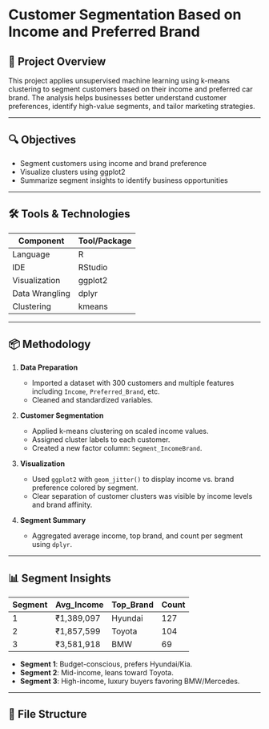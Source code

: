 # Customer Segmentation Based on Income and Preferred Brand

## 📘 Project Overview

This project applies unsupervised machine learning using k-means clustering to segment customers based on their income and preferred car brand. The analysis helps businesses better understand customer preferences, identify high-value segments, and tailor marketing strategies.

---

## 🔍 Objectives

- Segment customers using income and brand preference
- Visualize clusters using ggplot2
- Summarize segment insights to identify business opportunities

---

## 🛠️ Tools & Technologies

| Component       | Tool/Package       |
|-----------------|--------------------|
| Language        | R                  |
| IDE             | RStudio            |
| Visualization   | ggplot2            |
| Data Wrangling  | dplyr              |
| Clustering      | kmeans             |

---

## 📦 Methodology

1. **Data Preparation**
   - Imported a dataset with 300 customers and multiple features including `Income`, `Preferred_Brand`, etc.
   - Cleaned and standardized variables.

2. **Customer Segmentation**
   - Applied k-means clustering on scaled income values.
   - Assigned cluster labels to each customer.
   - Created a new factor column: `Segment_IncomeBrand`.

3. **Visualization**
   - Used `ggplot2` with `geom_jitter()` to display income vs. brand preference colored by segment.
   - Clear separation of customer clusters was visible by income levels and brand affinity.

4. **Segment Summary**
   - Aggregated average income, top brand, and count per segment using `dplyr`.

---

## 📊 Segment Insights

| Segment | Avg_Income | Top_Brand | Count |
|---------|------------|-----------|-------|
| 1       | ₹1,389,097 | Hyundai   | 127   |
| 2       | ₹1,857,599 | Toyota    | 104   |
| 3       | ₹3,581,918 | BMW       | 69    |

- **Segment 1**: Budget-conscious, prefers Hyundai/Kia.
- **Segment 2**: Mid-income, leans toward Toyota.
- **Segment 3**: High-income, luxury buyers favoring BMW/Mercedes.

---

## 📁 File Structure

